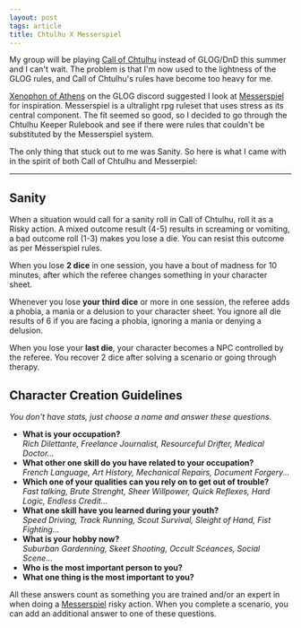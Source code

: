 ```yaml
---
layout: post
tags: article
title: Chtulhu X Messerspiel
---
```


My group will be playing [Call of Chtulhu](https://www.chaosium.com/call-of-cthulhu-getting-started/) instead of GLOG/DnD this summer and I can't wait. The problem is that I'm now used to the lightness of the GLOG rules, and Call of Chtulhu's rules have become too heavy for me. 

[Xenophon of Athens](https://xenophonsramblings.blogspot.com/) on the GLOG discord suggested I look at [Messerspiel](https://ozbrowning.itch.io/messerspiel) for inspiration. Messerspiel is a ultralight rpg ruleset that uses stress as its central component. The fit seemed so good, so I decided to go through the Chtulhu Keeper Rulebook and see if there were rules that couldn't be substituted by the Messerspiel system.

The only thing that stuck out to me was Sanity. So here is what I came with in the spirit of both Call of Chtulhu and Messerpiel:

---

## Sanity

When a situation would call for a sanity roll in Call of Chtulhu, roll it as a Risky action. A mixed outcome result (4-5) results in screaming or vomiting, a bad outcome roll (1-3) makes you lose a die. You can resist this outcome as per Messerspiel rules.

When you lose **2 dice** in one session, you have a bout of madness for 10 minutes, after which the referee changes something in your character sheet.

Whenever you lose **your third dice** or more in one session, the referee adds a phobia, a mania or a delusion to your character sheet. You ignore all die results of 6 if you are facing a phobia, ignoring a mania or denying a delusion.

When you lose your **last die**, your character becomes a NPC controlled by the referee. You recover 2 dice after solving a scenario or going through therapy.

## Character Creation Guidelines

_You don't have stats, just choose a name and answer these questions._

- **What is your occupation?** <br> _Rich Dilettante, Freelance Journalist, Resourceful Drifter, Medical Doctor..._
- **What other one skill do you have related to your occupation?** <br> _French Language, Art History, Mechanical Repairs, Document Forgery..._
- **Which one of your qualities can you rely on to get out of trouble?** <br> _Fast talking, Brute Strenght, Sheer Willpower, Quick Reflexes, Hard Logic, Endless Credit..._
- **What one skill have you learned during your youth?** <br> _Speed Driving, Track Running, Scout Survival, Sleight of Hand, Fist Fighting..._
- **What is your hobby now?** <br> _Suburban Gardenning, Skeet Shooting, Occult Scéances, Social Scene..._
- **Who is the most important person to you?**
- **What one thing is the most important to you?**

All these answers count as something you are trained and/or an expert in when doing a [Messerspiel](https://ozbrowning.itch.io/messerspiel) risky action. When you complete a scenario, you can add an additional answer to one of these questions.
